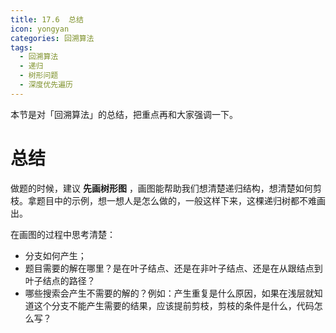 ```yaml
---
title: 17.6  总结
icon: yongyan
categories: 回溯算法
tags:
  - 回溯算法
  - 递归
  - 树形问题
  - 深度优先遍历
---
```


本节是对「回溯算法」的总结，把重点再和大家强调一下。

# 总结

做题的时候，建议 **先画树形图** ，画图能帮助我们想清楚递归结构，想清楚如何剪枝。拿题目中的示例，想一想人是怎么做的，一般这样下来，这棵递归树都不难画出。

在画图的过程中思考清楚：

+ 分支如何产生；
+ 题目需要的解在哪里？是在叶子结点、还是在非叶子结点、还是在从跟结点到叶子结点的路径？
+ 哪些搜索会产生不需要的解的？例如：产生重复是什么原因，如果在浅层就知道这个分支不能产生需要的结果，应该提前剪枝，剪枝的条件是什么，代码怎么写？

